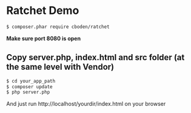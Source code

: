 # Ratchet Demo
```sh
$ composer.phar require cboden/ratchet
```
**Make sure port 8080 is open**
## Copy server.php, index.html and src folder (at the same level with Vendor)
```sh
$ cd your_app_path
$ composer update
$ php server.php
```
And just run http://localhost/yourdir/index.html on your browser
